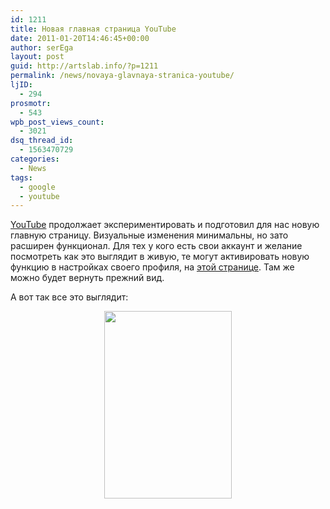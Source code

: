 ```yaml
---
id: 1211
title: Новая главная страница YouTube
date: 2011-01-20T14:46:45+00:00
author: serEga
layout: post
guid: http://artslab.info/?p=1211
permalink: /news/novaya-glavnaya-stranica-youtube/
ljID:
  - 294
prosmotr:
  - 543
wpb_post_views_count:
  - 3021
dsq_thread_id:
  - 1563470729
categories:
  - News
tags:
  - google
  - youtube
---
```

[YouTube](http://www.youtube.com/) продолжает экспериментировать и подготовил для нас новую главную страницу. Визуальные изменения минимальны, но зато расширен функционал. Для тех у кого есть свои аккаунт и желание посмотреть как это выглядит в живую, те могут активировать новую функцию в настройках своего профиля, на [этой странице](http://www.youtube.com/homepage_experiment). Там же можно будет вернуть прежний вид.

А вот так все это выглядит:
  


<center>
  <a href="http://artslab.info/wp-content/uploads/new_youtube_startpage.png"><img src="http://artslab.info/wp-content/uploads/new_youtube_startpage-204x300.png" alt="" title="new_youtube_startpage" width="204" height="300" class="alignnone size-medium wp-image-1212" /></a>
</center>